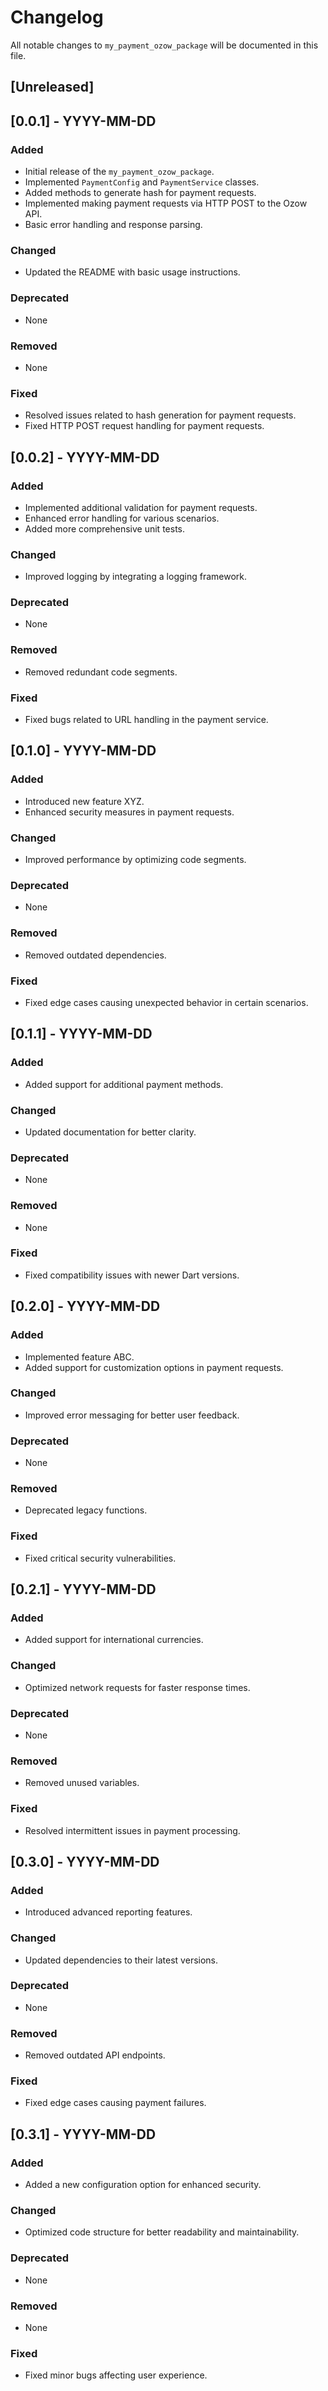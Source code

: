 # Changelog

All notable changes to `my_payment_ozow_package` will be documented in this file.

## [Unreleased]

## [0.0.1] - YYYY-MM-DD

### Added
- Initial release of the `my_payment_ozow_package`.
- Implemented `PaymentConfig` and `PaymentService` classes.
- Added methods to generate hash for payment requests.
- Implemented making payment requests via HTTP POST to the Ozow API.
- Basic error handling and response parsing.

### Changed
- Updated the README with basic usage instructions.

### Deprecated
- None

### Removed
- None

### Fixed
- Resolved issues related to hash generation for payment requests.
- Fixed HTTP POST request handling for payment requests.

## [0.0.2] - YYYY-MM-DD

### Added
- Implemented additional validation for payment requests.
- Enhanced error handling for various scenarios.
- Added more comprehensive unit tests.

### Changed
- Improved logging by integrating a logging framework.

### Deprecated
- None

### Removed
- Removed redundant code segments.

### Fixed
- Fixed bugs related to URL handling in the payment service.

## [0.1.0] - YYYY-MM-DD

### Added
- Introduced new feature XYZ.
- Enhanced security measures in payment requests.

### Changed
- Improved performance by optimizing code segments.

### Deprecated
- None

### Removed
- Removed outdated dependencies.

### Fixed
- Fixed edge cases causing unexpected behavior in certain scenarios.

## [0.1.1] - YYYY-MM-DD

### Added
- Added support for additional payment methods.

### Changed
- Updated documentation for better clarity.

### Deprecated
- None

### Removed
- None

### Fixed
- Fixed compatibility issues with newer Dart versions.

## [0.2.0] - YYYY-MM-DD

### Added
- Implemented feature ABC.
- Added support for customization options in payment requests.

### Changed
- Improved error messaging for better user feedback.

### Deprecated
- None

### Removed
- Deprecated legacy functions.

### Fixed
- Fixed critical security vulnerabilities.

## [0.2.1] - YYYY-MM-DD

### Added
- Added support for international currencies.

### Changed
- Optimized network requests for faster response times.

### Deprecated
- None

### Removed
- Removed unused variables.

### Fixed
- Resolved intermittent issues in payment processing.

## [0.3.0] - YYYY-MM-DD

### Added
- Introduced advanced reporting features.

### Changed
- Updated dependencies to their latest versions.

### Deprecated
- None

### Removed
- Removed outdated API endpoints.

### Fixed
- Fixed edge cases causing payment failures.

## [0.3.1] - YYYY-MM-DD

### Added
- Added a new configuration option for enhanced security.

### Changed
- Optimized code structure for better readability and maintainability.

### Deprecated
- None

### Removed
- None

### Fixed
- Fixed minor bugs affecting user experience.

